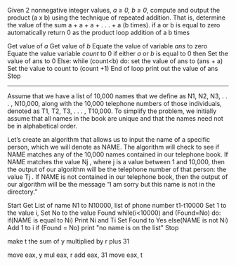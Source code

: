 Given 2 nonnegative integer values, *a ≥ 0, b ≥ 0*, compute and output the product (a x b) using the technique of repeated addition. That is, determine the value of the sum a + a + a + . . . + a (b times).
if a or b is equal to zero automatically return 0 as the product
loop addition of a b times

Get value of *a*
Get value of *b*
Equate the value of variable *ans* to zero
Equate the value variable *count* to 0
if either *a* or *b* is equal to 0 then
	Set the value of ans to 0
Else:
	while (count<b) do:
			set the value of ans to  (ans + a)
			Set the value to count  to (count +1)
	End of loop
print out the value of ans
Stop

---

Assume that we have a list of 10,000 names that we define as N1, N2, N3, . . . , N10,000, along with the 10,000 telephone numbers of those individuals, denoted as T1, T2, T3, . . . , T10,000. To simplify the problem, we initially assume that all names in the book are unique and that the names need not be in alphabetical order. 

Let’s create an algorithm that allows us to input the name of a specific person, which we will denote as NAME. The algorithm will check to see if NAME matches any of the 10,000 names contained in our telephone book. If NAME matches the value Nj , where j is a value between 1 and 10,000, then the output of our algorithm will be the telephone number of that person: the value Tj . If NAME is not contained in our telephone book, then the output of our algorithm will be the message “I am sorry but this name is not in the directory.”

Start
Get List of name N1 to N10000, list of phone number t1-t10000
Set 1 to the value i, Set No to the value Found
while(i<10000) and (Found=No) do:
	if(NAME is equal to Ni)
		Print Ni and Ti
		Set Found to Yes
	else(NAME is not Ni)
		Add 1 to i
if (Found = No)
	print "no name is on the list"
Stop


make t the sum of y multiplied by r plus 31

move eax, y
mul eax, r
add eax, 31
move eax, t
